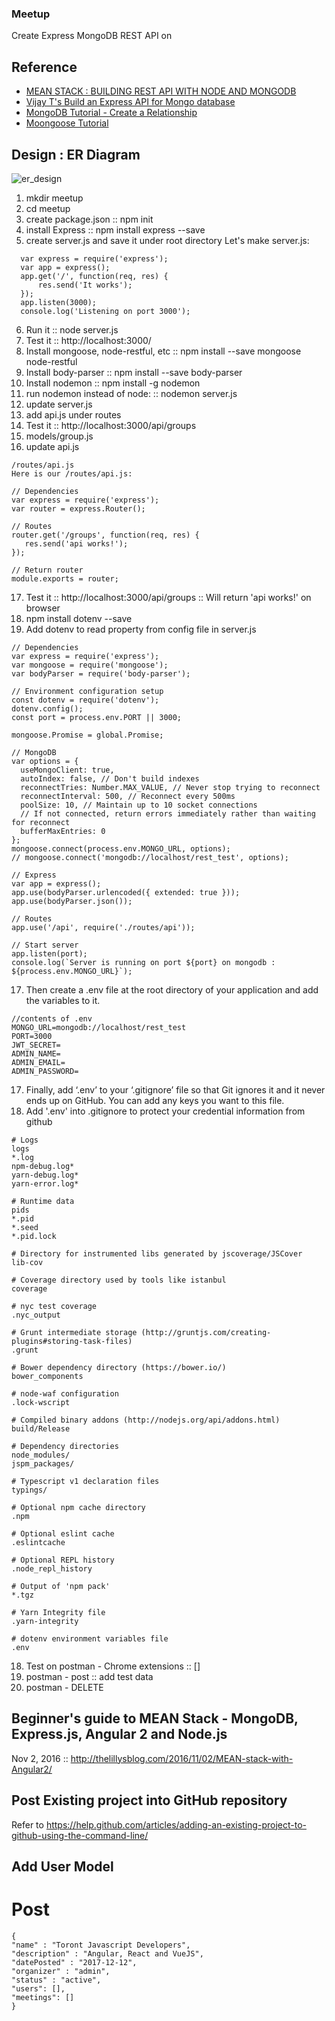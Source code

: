 ### Meetup

Create Express MongoDB REST API on 
## Reference 
  - [MEAN STACK : BUILDING REST API WITH NODE AND MONGODB](http://www.bogotobogo.com/MEAN-Stack/Building-REST-API-with-Node-Mongodb.php)
  - [Vijay T's Build an Express API for Mongo database](https://vijayt.com/post/build-an-express-api-for-mongo-database/)
  - [MongoDB Tutorial - Create a Relationship](https://www.quackit.com/mongodb/tutorial/mongodb_create_a_relationship.cfm)
  - [Moongoose Tutorial](http://mongoosejs.com/docs/3.5.x/index.html) 

## Design : ER Diagram
![er_design](https://github.com/rojaware/meetup/blob/master/er_design.png?raw=true)

1. mkdir meetup
2. cd meetup
3. create package.json :: npm init
4. install Express :: npm install express --save
5. create server.js and save it under root directory 
Let's make server.js:
~~~~~
  var express = require('express');
  var app = express();
  app.get('/', function(req, res) {
	  res.send('It works');
  });
  app.listen(3000);
  console.log('Listening on port 3000');
~~~~~
6. Run it :: node server.js
7. Test it :: http://localhost:3000/
8. Install mongoose, node-restful, etc :: npm install --save mongoose node-restful
9. Install body-parser :: npm install --save body-parser
10. Install nodemon :: npm install -g nodemon
11. run nodemon instead of node: :: nodemon server.js
12. update server.js
13. add api.js under routes
14. Test it :: http://localhost:3000/api/groups
15. models/group.js
16. update api.js
~~~~~
/routes/api.js
Here is our /routes/api.js:

// Dependencies
var express = require('express');
var router = express.Router();

// Routes
router.get('/groups', function(req, res) {
   res.send('api works!');
});

// Return router
module.exports = router;
~~~~~
17. Test it :: http://localhost:3000/api/groups :: Will return 'api works!' on browser
17. npm install dotenv --save
17. Add dotenv to read property from config file in server.js
~~~~
// Dependencies
var express = require('express');
var mongoose = require('mongoose');
var bodyParser = require('body-parser');

// Environment configuration setup
const dotenv = require('dotenv');
dotenv.config();
const port = process.env.PORT || 3000;

mongoose.Promise = global.Promise;

// MongoDB
var options = {
  useMongoClient: true,
  autoIndex: false, // Don't build indexes
  reconnectTries: Number.MAX_VALUE, // Never stop trying to reconnect
  reconnectInterval: 500, // Reconnect every 500ms
  poolSize: 10, // Maintain up to 10 socket connections
  // If not connected, return errors immediately rather than waiting for reconnect
  bufferMaxEntries: 0
};
mongoose.connect(process.env.MONGO_URL, options);
// mongoose.connect('mongodb://localhost/rest_test', options);

// Express
var app = express();
app.use(bodyParser.urlencoded({ extended: true }));
app.use(bodyParser.json());

// Routes
app.use('/api', require('./routes/api'));

// Start server
app.listen(port);
console.log(`Server is running on port ${port} on mongodb : ${process.env.MONGO_URL}`);
~~~~
17. Then create a .env file at the root directory of your application and add the variables to it.
~~~~
//contents of .env
MONGO_URL=mongodb://localhost/rest_test
PORT=3000
JWT_SECRET=
ADMIN_NAME=
ADMIN_EMAIL=
ADMIN_PASSWORD=
~~~~
17. Finally, add ‘.env’ to your ‘.gitignore’ file so that Git ignores it and it never ends up on GitHub. You can add any keys you want to this file.
17. Add '.env' into .gitignore to protect your credential information from github
~~~~
# Logs
logs
*.log
npm-debug.log*
yarn-debug.log*
yarn-error.log*

# Runtime data
pids
*.pid
*.seed
*.pid.lock

# Directory for instrumented libs generated by jscoverage/JSCover
lib-cov

# Coverage directory used by tools like istanbul
coverage

# nyc test coverage
.nyc_output

# Grunt intermediate storage (http://gruntjs.com/creating-plugins#storing-task-files)
.grunt

# Bower dependency directory (https://bower.io/)
bower_components

# node-waf configuration
.lock-wscript

# Compiled binary addons (http://nodejs.org/api/addons.html)
build/Release

# Dependency directories
node_modules/
jspm_packages/

# Typescript v1 declaration files
typings/

# Optional npm cache directory
.npm

# Optional eslint cache
.eslintcache

# Optional REPL history
.node_repl_history

# Output of 'npm pack'
*.tgz

# Yarn Integrity file
.yarn-integrity

# dotenv environment variables file
.env

~~~~
18. Test on postman - Chrome extensions :: []
19. postman - post :: add test data
20. postman - DELETE

## Beginner's guide to MEAN Stack - MongoDB, Express.js, Angular 2 and Node.js
Nov 2, 2016 :: http://thelillysblog.com/2016/11/02/MEAN-stack-with-Angular2/

## Post Existing project into GitHub repository
Refer to https://help.github.com/articles/adding-an-existing-project-to-github-using-the-command-line/


## Add User Model
# Post 
~~~~
{
"name" : "Toront Javascript Developers",
"description" : "Angular, React and VueJS",
"datePosted" : "2017-12-12",
"organizer" : "admin", 
"status" : "active", 
"users": [], 
"meetings": []
}
~~~~~
